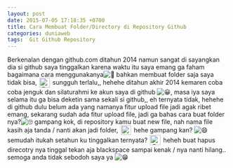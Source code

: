 ```yaml
---
layout: post
date: 2015-07-05 17:18:35 +0700
title: Cara Membuat Folder/Directory di Repository Github
categories: duniaweb
tags:  Git Github Repository
---
```

<p>Berkenalan dengan github.com ditahun 2014 namun sangat di sayangkan dia si github saya tinggalkan karena waktu itu saya emang ga faham bagaimana cara menggunakanya<img draggable="false" class="emojione" alt="🤔" src="https://cdnjs.cloudflare.com/ajax/libs/emojione/2.1.0/assets/svg/1f914.svg"> bahkan membuat folder saja saya tidak bisa, <img src="https://eggoez.bitbucket.io/wp-content/emojione/png/1f625.png" alt="😥" class="emojione" style="font-size:inherit;height:3ex;width:3.1ex;min-height:20px;min-width:20px;display:inline-block;margin:-.2ex .15em .2ex;line-height:normal;vertical-align:middle"> sungguh terlalu,, hehehe ditahun akhir 2014 kemaren coba coba jenguk dan silaturahmi ke akun saya di github <img draggable="false" class="emojione" alt="😀" src="https://cdnjs.cloudflare.com/ajax/libs/emojione/2.1.0/assets/svg/1f600.svg">, masa iya saya selama itu ga bisa deketin sama sekali si github,, eh ternyata tidak, hehehe di github dulu belum ada yang namanya fitur upload file jadi agak ribet emang, sekarang sudah ada fitur upload file, jadi ga bahas cara buat folder nya?<img draggable="false" class="emojione" alt="🙄" src="https://cdnjs.cloudflare.com/ajax/libs/emojione/2.1.0/assets/svg/1f644.svg"> gampang kok, di repository kamu buat new file, nah nama file kasih aja tanda / nanti akan jadi folder, <img src="https://eggoez.bitbucket.io/wp-content/emojione/png/1f602.png" alt="😂" class="emojione" style="font-size:inherit;height:3ex;width:3.1ex;min-height:20px;min-width:20px;display:inline-block;margin:-.2ex .15em .2ex;line-height:normal;vertical-align:middle"> hehe gampang kan? <img draggable="false" class="emojione" alt="😄" src="https://cdnjs.cloudflare.com/ajax/libs/emojione/2.1.0/assets/svg/1f604.svg">semudah itukah setahun ku tinggalkan ternyata? <img src="https://eggoez.bitbucket.io/wp-content/emojione/png/1f606.png" alt="😆" class="emojione" style="font-size:inherit;height:3ex;width:3.1ex;min-height:20px;min-width:20px;display:inline-block;margin:-.2ex .15em .2ex;line-height:normal;vertical-align:middle"> heheh buat hapus direcotry nya tinggal tekan aja blackspace sampai kenak / nya nanti hilang.. semoga anda tidak sebodoh saya ya <img draggable="false" class="emojione" alt="😁" src="https://cdnjs.cloudflare.com/ajax/libs/emojione/2.1.0/assets/svg/1f601.svg"></p>